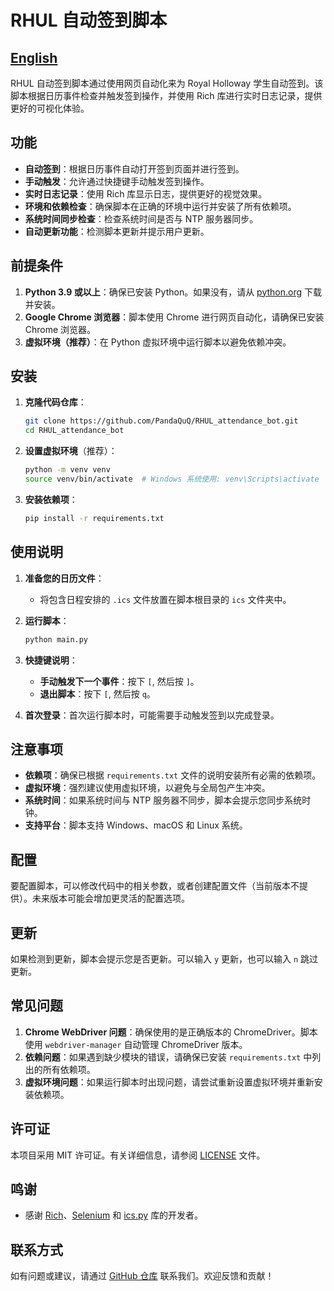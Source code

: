 # RHUL 自动签到脚本
[English](https://github.com/PandaQuQ/RHUL_attendance_bot/blob/main/README.md)
---
RHUL 自动签到脚本通过使用网页自动化来为 Royal Holloway 学生自动签到。该脚本根据日历事件检查并触发签到操作，并使用 Rich 库进行实时日志记录，提供更好的可视化体验。

## 功能

- **自动签到**：根据日历事件自动打开签到页面并进行签到。
- **手动触发**：允许通过快捷键手动触发签到操作。
- **实时日志记录**：使用 Rich 库显示日志，提供更好的视觉效果。
- **环境和依赖检查**：确保脚本在正确的环境中运行并安装了所有依赖项。
- **系统时间同步检查**：检查系统时间是否与 NTP 服务器同步。
- **自动更新功能**：检测脚本更新并提示用户更新。

## 前提条件

1. **Python 3.9 或以上**：确保已安装 Python。如果没有，请从 [python.org](https://www.python.org/downloads/) 下载并安装。
2. **Google Chrome 浏览器**：脚本使用 Chrome 进行网页自动化，请确保已安装 Chrome 浏览器。
3. **虚拟环境（推荐）**：在 Python 虚拟环境中运行脚本以避免依赖冲突。

## 安装

1. **克隆代码仓库**：

    ```bash
    git clone https://github.com/PandaQuQ/RHUL_attendance_bot.git
    cd RHUL_attendance_bot
    ```

2. **设置虚拟环境**（推荐）：

    ```bash
    python -m venv venv
    source venv/bin/activate  # Windows 系统使用: venv\Scripts\activate
    ```

3. **安装依赖项**：

    ```bash
    pip install -r requirements.txt
    ```

## 使用说明

1. **准备您的日历文件**：

   - 将包含日程安排的 `.ics` 文件放置在脚本根目录的 `ics` 文件夹中。

2. **运行脚本**：

   ```bash
   python main.py
   ```

3. **快捷键说明**：

   - **手动触发下一个事件**：按下 `[`, 然后按 `]`。
   - **退出脚本**：按下 `[`, 然后按 `q`。

4. **首次登录**：首次运行脚本时，可能需要手动触发签到以完成登录。

## 注意事项

- **依赖项**：确保已根据 `requirements.txt` 文件的说明安装所有必需的依赖项。
- **虚拟环境**：强烈建议使用虚拟环境，以避免与全局包产生冲突。
- **系统时间**：如果系统时间与 NTP 服务器不同步，脚本会提示您同步系统时钟。
- **支持平台**：脚本支持 Windows、macOS 和 Linux 系统。

## 配置

要配置脚本，可以修改代码中的相关参数，或者创建配置文件（当前版本不提供）。未来版本可能会增加更灵活的配置选项。

## 更新

如果检测到更新，脚本会提示您是否更新。可以输入 `y` 更新，也可以输入 `n` 跳过更新。

## 常见问题

1. **Chrome WebDriver 问题**：确保使用的是正确版本的 ChromeDriver。脚本使用 `webdriver-manager` 自动管理 ChromeDriver 版本。
2. **依赖问题**：如果遇到缺少模块的错误，请确保已安装 `requirements.txt` 中列出的所有依赖项。
3. **虚拟环境问题**：如果运行脚本时出现问题，请尝试重新设置虚拟环境并重新安装依赖项。

## 许可证

本项目采用 MIT 许可证。有关详细信息，请参阅 [LICENSE](LICENSE) 文件。

## 鸣谢

- 感谢 [Rich](https://github.com/Textualize/rich)、[Selenium](https://www.selenium.dev/) 和 [ics.py](https://github.com/C4ptainCrunch/ics.py) 库的开发者。

## 联系方式

如有问题或建议，请通过 [GitHub 仓库](https://github.com/PandaQuQ/RHUL_attendance_bot) 联系我们。欢迎反馈和贡献！
